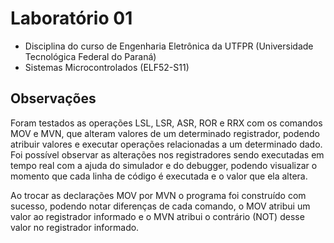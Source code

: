 # Laboratório 01

- Disciplina do curso de Engenharia Eletrônica da UTFPR (Universidade Tecnológica Federal do Paraná)
- Sistemas Microcontrolados (ELF52-S11)

## Observações

Foram testados as operações LSL, LSR, ASR, ROR e RRX com os comandos MOV e MVN, que alteram valores de um determinado registrador, podendo atribuir valores e executar operações relacionadas a um determinado dado. Foi possível observar as alterações nos registradores sendo executadas em tempo real com a ajuda do simulador e do debugger, podendo visualizar o momento que cada linha de código é executada e o valor que ela altera.

Ao trocar as declarações MOV por MVN o programa foi construído com sucesso, podendo notar diferenças de cada comando, o MOV atribui um valor ao registrador informado e o MVN atribui o contrário (NOT) desse valor no registrador informado. 